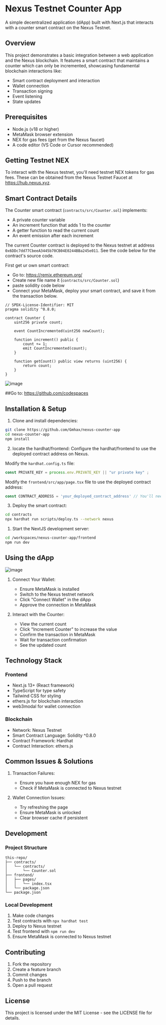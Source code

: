 # Nexus Testnet Counter App

A simple decentralized application (dApp) built with Next.js that interacts with a counter smart contract on the Nexus Testnet.

## Overview

This project demonstrates a basic integration between a web application and the Nexus blockchain. It features a smart contract that maintains a counter which can only be incremented, showcasing fundamental blockchain interactions like:
- Smart contract deployment and interaction
- Wallet connection
- Transaction signing
- Event listening
- State updates

## Prerequisites

- Node.js (v18 or higher)
- MetaMask browser extension
- NEX for gas fees (get from the Nexus faucet)
- A code editor (VS Code or Cursor recommended)

## Getting Testnet NEX

To interact with the Nexus testnet, you'll need testnet NEX tokens for gas fees. These can be obtained from the Nexus Testnet Faucet at https://hub.nexus.xyz.

## Smart Contract Details

The Counter smart contract (`contracts/src/Counter.sol`) implements:
- A private counter variable
- An increment function that adds 1 to the counter
- A getter function to read the current count
- An event emission after each increment

The current Counter contract is deployed to the Nexus testnet at address `0x6DDc7dd77CbeeA3445b70CB04E0244BBa245e011`. See the code below for the contract's source code.

First get ur own smart contract:
- Go to: https://remix.ethereum.org/
- Create new file name it (`contracts/src/Counter.sol`)
- paste solidity code below
- Connect your MetaMask, deploy your smart contract, and save it from the transaction below.


```solidity
// SPDX-License-Identifier: MIT
pragma solidity ^0.8.0;

contract Counter {
    uint256 private count;
    
    event CountIncremented(uint256 newCount);
    
    function increment() public {
        count += 1;
        emit CountIncremented(count);
    }
    
    function getCount() public view returns (uint256) {
        return count;
    }
}
```


![image](https://github.com/user-attachments/assets/a53397a8-aaa8-4d6e-b3ee-04396519cec9)


##Go to: https://github.com/codespaces 

## Installation & Setup

1. Clone and install dependencies:
```bash
git clone https://github.com/Gmhax/nexus-counter-app
cd nexus-counter-app
npm install
```

2. locate the hardhat/frontend:
Configure the hardhat/frontend to use the deployed contract address on Nexus.

Modify the `hardhat.config.ts` file:
```typescript
const PRIVATE_KEY = process.env.PRIVATE_KEY || "ur private key" ;
```
Modify the `frontend/src/app/page.tsx` file to use the deployed contract address:

```typescript
const CONTRACT_ADDRESS = 'your_deployed_contract_address' // You'll need to update this after deploying to Nexus
```



3. Deploy the smart contract:
```bash
cd contracts
npx hardhat run scripts/deploy.ts --network nexus
```



1. Start the NextJS development server:

```bash
cd /workspaces/nexus-counter-app/frontend 
npm run dev
```

## Using the dApp


![image](https://github.com/user-attachments/assets/6c6e9b76-37fe-462a-8031-3eac3fd6545a)



1. Connect Your Wallet:
   - Ensure MetaMask is installed
   - Switch to the Nexus testnet network
   - Click "Connect Wallet" in the dApp
   - Approve the connection in MetaMask

2. Interact with the Counter:
   - View the current count
   - Click "Increment Counter" to increase the value
   - Confirm the transaction in MetaMask
   - Wait for transaction confirmation
   - See the updated count

## Technology Stack

### Frontend
- Next.js 13+ (React framework)
- TypeScript for type safety
- Tailwind CSS for styling
- ethers.js for blockchain interaction
- web3modal for wallet connection

### Blockchain
- Network: Nexus Testnet
- Smart Contract Language: Solidity ^0.8.0
- Contract Framework: Hardhat
- Contract Interaction: ethers.js

## Common Issues & Solutions

1. Transaction Failures:
   - Ensure you have enough NEX for gas
   - Check if MetaMask is connected to Nexus testnet

2. Wallet Connection Issues:
   - Try refreshing the page
   - Ensure MetaMask is unlocked
   - Clear browser cache if persistent

## Development

### Project Structure
```
this-repo/
├── contracts/
│   └── contracts/
│       └── Counter.sol
├── frontend/
│   ├── pages/
│   │   └── index.tsx
│   └── package.json
└── package.json
```

### Local Development
1. Make code changes
2. Test contracts with `npx hardhat test`
3. Deploy to Nexus testnet
4. Test frontend with `npm run dev`
5. Ensure MetaMask is connected to Nexus testnet

## Contributing

1. Fork the repository
2. Create a feature branch
3. Commit changes
4. Push to the branch
5. Open a pull request

## License

This project is licensed under the MIT License - see the LICENSE file for details.
